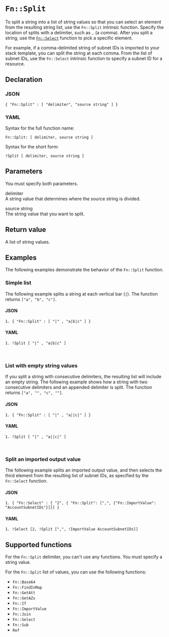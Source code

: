# `Fn::Split`<a name="intrinsic-function-reference-split"></a>

To split a string into a list of string values so that you can select an element from the resulting string list, use the `Fn::Split` intrinsic function\. Specify the location of splits with a delimiter, such as `,` \(a comma\)\. After you split a string, use the [`Fn::Select`](intrinsic-function-reference-select.md) function to pick a specific element\.

For example, if a comma\-delimited string of subnet IDs is imported to your stack template, you can split the string at each comma\. From the list of subnet IDs, use the `Fn::Select` intrinsic function to specify a subnet ID for a resource\.

## Declaration<a name="w9463ab1c33c28c55b7"></a>

### JSON<a name="intrinsic-function-reference-split-syntax.json"></a>

```
{ "Fn::Split" : [ "delimiter", "source string" ] }
```

### YAML<a name="intrinsic-function-reference-split-syntax.yaml"></a>

Syntax for the full function name:

```
Fn::Split: [ delimiter, source string ]
```

Syntax for the short form:

```
!Split [ delimiter, source string ]
```

## Parameters<a name="w9463ab1c33c28c55b9"></a>

You must specify both parameters\.

delimiter  
A string value that determines where the source string is divided\.

source string  
The string value that you want to split\.

## Return value<a name="w9463ab1c33c28c55c11"></a>

A list of string values\.

## Examples<a name="w9463ab1c33c28c55c13"></a>

The following examples demonstrate the behavior of the `Fn::Split` function\.

### Simple list<a name="w9463ab1c33c28c55c13b5"></a>

The following example splits a string at each vertical bar \(`|`\)\. The function returns `["a", "b", "c"]`\.

#### JSON<a name="intrinsic-function-reference-split-example.json"></a>

```
1. { "Fn::Split" : [ "|" , "a|b|c" ] }
```

#### YAML<a name="intrinsic-function-reference-split-example.yaml"></a>

```
1. !Split [ "|" , "a|b|c" ]
```

 

### List with empty string values<a name="w9463ab1c33c28c55c13b7"></a>

If you split a string with consecutive delimiters, the resulting list will include an empty string\. The following example shows how a string with two consecutive delimiters and an appended delimiter is split\. The function returns `["a", "", "c", ""]`\.

#### JSON<a name="w9463ab1c33c28c55c13b7b5"></a>

```
1. { "Fn::Split" : [ "|" , "a||c|" ] }
```

#### YAML<a name="w9463ab1c33c28c55c13b7b7"></a>

```
1. !Split [ "|" , "a||c|" ]
```

 

### Split an imported output value<a name="w9463ab1c33c28c55c13b9"></a>

The following example splits an imported output value, and then selects the third element from the resulting list of subnet IDs, as specified by the `Fn::Select` function\.

#### JSON<a name="w9463ab1c33c28c55c13b9b5"></a>

```
1. { "Fn::Select" : [ "2", { "Fn::Split": [",", {"Fn::ImportValue": "AccountSubnetIDs"}]}] }
```

#### YAML<a name="w9463ab1c33c28c55c13b9b7"></a>

```
1. !Select [2, !Split [",", !ImportValue AccountSubnetIDs]]
```

## Supported functions<a name="w9463ab1c33c28c55c15"></a>

For the `Fn::Split` delimiter, you can't use any functions\. You must specify a string value\.

For the `Fn::Split` list of values, you can use the following functions:
+ `Fn::Base64`
+ `Fn::FindInMap`
+ `Fn::GetAtt`
+ `Fn::GetAZs`
+ `Fn::If`
+ `Fn::ImportValue`
+ `Fn::Join`
+ `Fn::Select`
+ `Fn::Sub`
+ `Ref`